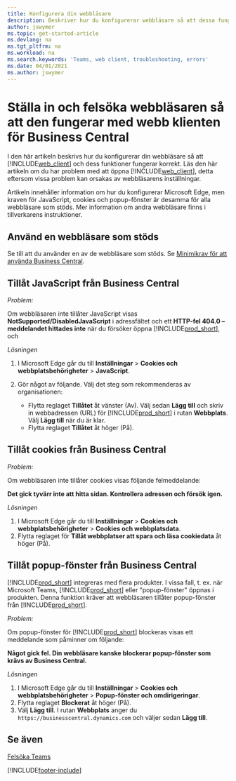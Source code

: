 ```yaml
---
title: Konfigurera din webbläsare
description: Beskriver hur du konfigurerar webbläsare så att dessa fungerar med Business Central och produkter som är integrerade med det.
author: jswymer
ms.topic: get-started-article
ms.devlang: na
ms.tgt_pltfrm: na
ms.workload: na
ms.search.keywords: 'Teams, web client, troubleshooting, errors'
ms.date: 04/01/2021
ms.author: jswymer
---
```

# <a name="setting-up-and-troubleshooting-your-browser-to-work-with-business-central-web-client"></a><a name="setting-up-and-troubleshooting-your-browser-to-work-with-business-central-web-client"></a><a name="setting-up-and-troubleshooting-your-browser-to-work-with-business-central-web-client"></a>Ställa in och felsöka webbläsaren så att den fungerar med webb klienten för Business Central

I den här artikeln beskrivs hur du konfigurerar din webbläsare så att [!INCLUDE[web_client](includes/web_client.md)] och dess funktioner fungerar korrekt. Läs den här artikeln om du har problem med att öppna [!INCLUDE[web_client](includes/web_client.md)], detta eftersom vissa problem kan orsakas av webbläsarens inställningar.

Artikeln innehåller information om hur du konfigurerar Microsoft Edge, men kraven för JavaScript, cookies och popup-fönster är desamma för alla webbläsare som stöds. Mer information om andra webbläsare finns i tillverkarens instruktioner.  

## <a name="use-a-supported-browser"></a><a name="use-a-supported-browser"></a><a name="use-a-supported-browser"></a>Använd en webbläsare som stöds

Se till att du använder en av de webbläsare som stöds. Se [Minimikrav för att använda Business Central](product-requirements.md#browsers).  

## <a name="allow-javascript-from-business-central"></a><a name="allow-javascript-from-business-central"></a><a name="allow-javascript-from-business-central"></a>Tillåt JavaScript från Business Central

*Problem:*

Om webbläsaren inte tillåter JavaScript visas **NotSupported/DisabledJavaScript** i adressfältet och ett **HTTP-fel 404.0 – meddelandet hittades inte** när du försöker öppna [!INCLUDE[prod_short](includes/prod_short.md)], och 

<!-- http://localhost:8080/NotSupported/DisabledJavaScript HTTP Error 404.0 - Not Found
The resource you are looking for has been removed, had its name changed, or is temporarily unavailable. -->

*Lösningen*

1. I Microsoft Edge går du till **Inställningar** > **Cookies och webbplatsbehörigheter** > **JavaScript**.
2. Gör något av följande. Välj det steg som rekommenderas av organisationen:

    - Flytta reglaget **Tillåtet** åt vänster (Av). Välj sedan **Lägg till** och skriv in webbadressen (URL) för [!INCLUDE[prod_short](includes/prod_short.md)] i rutan **Webbplats**. Välj **Lägg till** när du är klar.
    - Flytta reglaget **Tillåtet** åt höger (På).

## <a name="allow-cookies-from-business-central"></a><a name="allow-cookies-from-business-central"></a><a name="allow-cookies-from-business-central"></a>Tillåt cookies från Business Central

*Problem:*

Om webbläsaren inte tillåter cookies visas följande felmeddelande:

**Det gick tyvärr inte att hitta sidan. Kontrollera adressen och försök igen.** 

*Lösningen*

1. I Microsoft Edge går du till **Inställningar** > **Cookies och webbplatsbehörigheter** > **Cookies och webbplatsdata**.
2. Flytta reglaget för **Tillåt webbplatser att spara och läsa cookiedata** åt höger (På).  

## <a name="allow-pop-ups-from-business-central"></a><a name="allow-pop-ups-from-business-central"></a><a name="allow-pop-ups-from-business-central"></a><a name="popup"></a>Tillåt popup-fönster från Business Central

[!INCLUDE[prod_short](includes/prod_short.md)] integreras med flera produkter. I vissa fall, t. ex. när Microsoft Teams, [!INCLUDE[prod_short](includes/prod_short.md)] eller "popup-fönster" öppnas i produkten. Denna funktion kräver att webbläsaren tillåter popup-fönster från [!INCLUDE[prod_short](includes/prod_short.md)].

*Problem:*

Om popup-fönster för [!INCLUDE[prod_short](includes/prod_short.md)] blockeras visas ett meddelande som påminner om följande:

**Något gick fel. Din webbläsare kanske blockerar popup-fönster som krävs av Business Central.**

<!--
Something went wrong
Your browser may be blocking pop-ups needed by Business Central.

Change your browser settings to allow pop-ups or allow this for trusted domains, then try again.
If these settings are managed for your organization, you should contact your administrator for assistance.

Try again
-->
*Lösningen*

1. I Microsoft Edge går du till **Inställningar** > **Cookies och webbplatsbehörigheter** > **Popup-fönster och omdirigeringar**.
2. Flytta reglaget **Blockerat** åt höger (På).
3. Välj **Lägg till**. I rutan **Webbplats** anger du `https://businesscentral.dynamics.com` och väljer sedan **Lägg till**.

## <a name="see-also"></a><a name="see-also"></a><a name="see-also"></a>Se även

[Felsöka Teams](admin-teams-troubleshooting.md)  

[!INCLUDE[footer-include](includes/footer-banner.md)]
